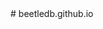 <meta name="google-site-verification" content="TlawK1iyyd4vjQaMpsHpPxMRMCmWoqfZ8eC3MpTcCjs" />
# beetledb.github.io
